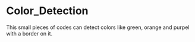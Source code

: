 
# Color_Detection
This small pieces of codes can detect colors like green, orange and purpel with a border on it.
